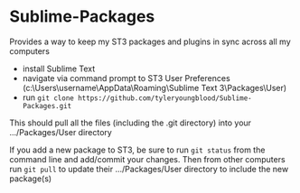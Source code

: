 Sublime-Packages
================

Provides a way to keep my ST3 packages and plugins in sync across all my computers

- install Sublime Text
- navigate via command prompt to ST3 User Preferences (c:\Users\username\AppData\Roaming\Sublime Text 3\Packages\User\)
- run `git clone https://github.com/tyleryoungblood/Sublime-Packages.git`

This should pull all the files (including the .git directory) into your .../Packages/User directory

If you add a new package to ST3, be sure to run `git status` from the command line and add/commit your changes. Then from other computers run `git pull` to update their .../Packages/User directory to include the new package(s)
